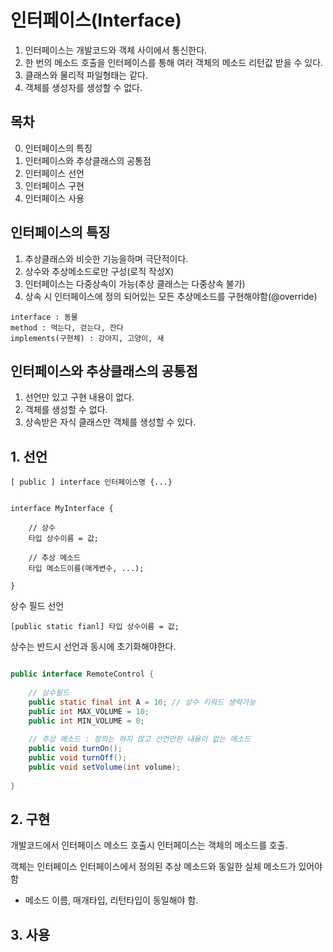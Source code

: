 # 인터페이스(Interface) 

1. 인터페이스는 개발코드와 객체 사이에서 통신한다.
2. 한 번의 메소드 호출을 인터페이스를 통해 여러 객체의 메소드 리턴값 받을 수 있다.
3. 클래스와 물리적 파일형태는 같다.
4. 객체를 생성자를 생성할 수 없다.


## 목차 
0. 인터페이스의 특징
0. 인터페이스와 추상클래스의 공통점 
1. 인터페이스 선언
2. 인터페이스 구현
3. 인터페이스 사용


## 인터페이스의 특징

1. 추상클래스와 비슷한 기능을하며 극단적이다.
2. 상수와 추상메소드로만 구성(로직 작성X)
3. 인터페이스는 다중상속이 가능(추상 클래스는 다중상속 불가) 
4. 상속 시 인터페이스에 정의 되어있는 모든 추상메소드를 구현해야함(@override)
```
interface : 동물
method : 먹는다, 걷는다, 잔다
implements(구현체) : 강아지, 고양이, 새
```



## 인터페이스와 추상클래스의 공통점

1. 선언만 있고 구현 내용이 없다.
2. 객체를 생성할 수 없다.
3. 상속받은 자식 클래스만 객체를 생성할 수 있다.







## 1. 선언

``` 
[ public ] interface 인터페이스명 {...}
```

``` 

interface MyInterface {

    // 상수
    타입 상수이름 = 값;

    // 추상 메소드
    타입 메소드이름(매게변수, ...);

}

```

상수 필드 선언 
```
[public static fianl] 타입 상수이름 = 값;
```

상수는 반드시 선언과 동시에 초기화해야한다.


``` java 

public interface RemoteControl {
	
	// 상수필드
	public static final int A = 10; // 상수 키워드 생략가능 
	public int MAX_VOLUME = 10;
	public int MIN_VOLUME = 0;
	
	// 추상 메소드 : 정의는 하지 않고 선언만한 내용이 없는 메소드 
	public void turnOn();
	public void turnOff();
	public void setVolume(int volume);
	
}

```






## 2. 구현

개발코드에서 인터페이스 메소드 호출시 인터페이스는 객체의 메소드를 호출.

객체는 인터페이스 인터페이스에서 정의된 추상 메소드와 동일한 실체 메소드가 있어야함
* 메소드 이름, 매개타입, 리턴타입이 동일해야 함.





## 3. 사용 





